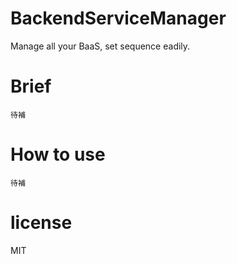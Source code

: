 # BackendServiceManager

Manage all your BaaS, set sequence eadily.

# Brief
`待補`

# How to use
`待補`

# license
MIT
